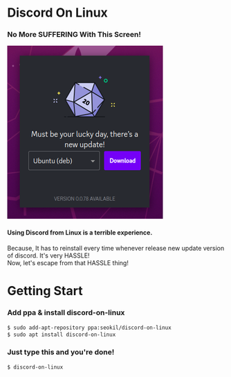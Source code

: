 # Discord On Linux

### No More **SUFFERING** With This Screen!
![Alt text](discord_img.png)

#### Using Discord from Linux is a terrible experience.
Because, It has to reinstall every time whenever release new update version of discord. It's very HASSLE!   
Now, let's escape from that HASSLE thing!

# Getting Start

### Add ppa & install discord-on-linux
```
$ sudo add-apt-repository ppa:seokil/discord-on-linux
$ sudo apt install discord-on-linux
```

### Just type this and you're done!
```
$ discord-on-linux
```